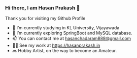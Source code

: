 ### Hi there, I am Hasan Prakash 👋

Thank you for visiting my Github Profile

- 🔭 I’m currently studying in KL University, Vijayawada
- 🌱 I’m currently exploring SpringBoot and MySQL database.
- 📫 You can contact me at hasanchadaram888@gmail.com
- 🙌🏼 See my work at https://hasanprakash.in
- 🔜 Hobby Artist, on the way to become an Amateur.
